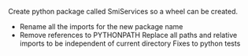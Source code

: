 Create python package called SmiServices so a wheel can be created.
- Rename all the imports for the new package name
- Remove references to PYTHONPATH
Replace all paths and relative imports to be independent of current directory
Fixes to python tests
